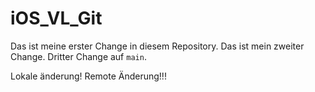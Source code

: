 # iOS_VL_Git

Das ist meine erster Change in diesem Repository.
Das ist mein zweiter Change.
Dritter Change auf `main`.

Lokale änderung!
Remote Änderung!!!
